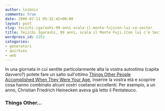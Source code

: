 ```yaml
---
author: leibniz
comments: true
date: 2006-07-11 05:32:42+00:00
layout: post
slug: teiichi-igarashi-99-anni-scala-il-monte-fujicon-lui-ce-sector
title: Teiichi Igarashi, 99 anni, scala il Monte Fuji.(Con lui c'è Sector?)
wordpress_id: 2251
categories:
- generatori
- quirkies
- web
---
```


In una giornata in cui sentite particolarmente alta la vostra autostima (capita davvero?) potete fare un salto sull'ottimo [Things Other People Accomplished When They Were Your Age](http://www.museumofconceptualart.com/accomplished/), inserire la vostra età e scoprire cosa hanno combinato alcuni vostri coetanei eccellenti. Per esempio, a un anno, Christian Friedrich Heinecken aveva già letto il Pentateuco.

### Things Other...
